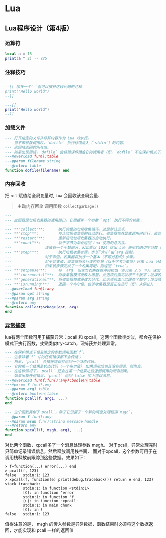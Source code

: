 # Lua

## Lua程序设计（第4版）

### 运算符

```lua
local a = 15
print(a ^ 2) -- 225
```

### 注释技巧

```lua

--[[ 加多一个`-`就可以解开这段代码的注释
print("Hello world") 
--]]

---[[ 
print("Hello world")
--]]

```

### 加载文件

```lua
--- 打开指定的文件并将其内容作为 Lua 块执行。
--- 当不带参数调用时，`dofile` 执行标准输入（`stdin`）的内容。
--- 返回块返回的所有值。
--- 如果出现错误，`dofile` 会将错误传播给它的调用者（即，`dofile` 不在保护模式下运行）。
---@overload fun():table
---@param filename string
---@return table
function dofile(filename) end
```

### 内存回收

把 `nil` 赋值给全局变量时, `Lua` 会回收该全局变量.

> 主动内存回收 调用函数 `collectgarbage()`

```lua
---
--- 此函数是垃圾收集器的通用接口。它根据第一个参数 `opt` 执行不同的功能：
---
--- **"collect"**:      执行完整的垃圾收集循环。这是默认选项。
--- **"stop"**:         停止垃圾收集器的自动执行。收集器仅在显式调用时运行，直到调用重新启动它。
--- **"restart"**:      重新启动垃圾收集器的自动执行。
--- **"count"**:        以千字节为单位返回 Lua 使用的总内存。
---               该值有一个小数部分，因此乘以 1024 给出 Lua 使用的确切字节数（溢出除外）。
--- **"step"**:         执行垃圾收集步骤。步长“大小”由`arg`控制。
---               对于零值，收集器将执行一个基本（不可分割的）步骤。
---               对于非零值，收集器将执行该内存量（以千字节为单位）已由 Lua 分配。
---               如果该步骤完成了一个收集周期，则返回 `true`。
--- **"setpause"**:     将 `arg` 设置为收集器暂停的新值（参见第 2.5 节）。返回 `pause` 的前一个值。
--- **"incremental"**:  将收集器模式更改为增量。此选项后面可以跟三个数字：垃圾收集器暂停、步长乘数和步长。
--- **"generational"**: 将收集器模式更改为分代。此选项后面可以跟两个数字：垃圾收集器次要乘数和主要乘数。
--- **"isrunning"**:    返回一个布尔值，告诉收集器是否正在运行（即，未停止）。
---@overload fun():any
---@param opt string
---@param arg string
---@return any
function collectgarbage(opt, arg)
end
```

### [异常捕获](https://blog.csdn.net/mycwq/article/details/49256003)

lua有两个函数可用于捕获异常：pcall 和 xpcall，这两个函数很类似，都会在保护模式下执行函数，效果类似try-catch，可捕获并处理异常。

```lua
--- 在保护模式下使用给定的参数调用函数`f`。
--- 这意味着`f` 中的任何错误都不会传播；
--- 相反，`pcall` 会捕获错误并返回一个状态代码。
--- 它的第一个结果是状态代码（一个布尔值），如果调用成功且没有错误，则为真。
--- 在这种情况下，`pcall` 还会在第一个结果之后返回调用的所有结果。
--- 如果出现任何错误，`pcall` 返回 false 加上错误消息。
---@overload fun(f:fun():any):boolean|table
---@param f fun():any
---@param arg1 table
---@return boolean|table
function pcall(f, arg1, ...)
end

--- 这个函数类似于`pcall`，除了它设置了一个新的消息处理程序`msgh`。
---@param f fun():any
---@param msgh fun():string message handle
---@return any
function xpcall(f, msgh, arg1, ...)
end
```

对比两个函数，xpcall多了一个消息处理参数 msgh。 对于pcall，异常处理完时只简单记录错误信息，然后释放调用栈空间， 而对于xpcall，这个参数可用于在调用栈释放前跟踪到这些数据。效果如下：

```Shell
> f=function(...) error(...) end
> pcall(f, 123)
false   stdin:1: 123
> xpcall(f, function(e) print(debug.traceback()) return e end, 123)
stack traceback:
        stdin:1: in function <stdin:1>
        [C]: in function 'error'
        stdin:1: in function 'f'
        [C]: in function 'xpcall'
        stdin:1: in main chunk
        [C]: in ?
false   stdin:1: 123
```

值得注意的是， msgh 的传入参数是异常数据，函数结束时必须将这个数据返回，才能实现和 pcall 一样的返回值
